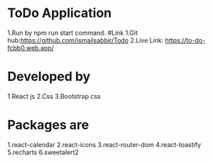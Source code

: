 # ToDo Application

1.Run by npm run start command.
#Link
1.Git hub:https://github.com/ismailsabbir/Todo
2.Live Link: https://to-do-fcbb0.web.app/

# Developed by

1.React js
2.Css
3.Bootstrap css

# Packages are

1.react-calendar
2.react-icons
3.react-router-dom
4.react-toastify
5.recharts
6.sweetalert2
